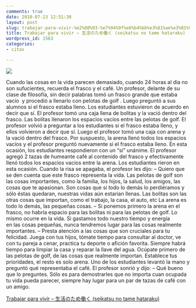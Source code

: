 ```yaml
---
comments: true
date: 2010-07-23 12:51:30
layout: post
slug: trabajar-para-vivir-%e2%80%93-%e7%94%9f%e6%b4%bb%e3%81%ae%e3%81%9f%e3%82%81%e5%83%8d%e3%81%8f-seikatsu-no-tame-hataraku
title: Trabajar para vivir – 生活のため働く (seikatsu no tame hataraku)
wordpress_id: 1563
categories:
- citas

---
```



![](http://posterous.com/getfile/files.posterous.com/majoral/HZjObM7G308vmGtPbPi0qInl23SKUWBCYwWymh6cEEnnjLYN55KX8SXrurBr/f19736ea40cd6bc3217734f56fa170.jpeg) 


Cuando las cosas en la vida parecen demasiado, cuando 24 horas al día no son sufucientes, recuerda el frasco y el café.
Un profesor, delante de su clase de filosofía, sin decir palabras tomó un frasco grande que estaba vacío  y procedió a llenarlo con pelotas de golf . Luego preguntó a sus alumnos si el frasco estaba lleno. Los estudiantes estuvieron de acuerdo en decir que sí.
El profesor tomó una caja llena de bolitas y la vació dentro del frasco. Las bolitas llenaron los espacios vacíos entre las pelotas de golf. El profesor volvió a preguntar a los estudiantes si el frasco estaba lleno, y ellos volvieron a decir que sí.
Luego el profesor tomó una caja con arena y la vació dentro del frasco. Por suspuesto, la arena llenó todos los espacios vacíos y el profesor preguntó nuevamente si el frasco estaba lleno.
En esta ocasión, los estudiantes respondieron con un “sí” unánime.
El profesor agregó 2 tazas de humeante café al contenido del frasco y efectivamente llenó todos los espacios vacíos entre la arena. Los estudiantes rieron en esta ocasión. Cuando la risa se apagaba, el profesor les dijo:
– Quiero que se den cuenta que este frasco representa la vida. Las pelotas de golf son las cosas importantes, como la familia, los hijos, la salud, los amigos, las cosas que te apasionan. Son cosas que si todo lo demás lo perdiéramos y sólo éstas quedaran, nuestras vidas aún estarían llenas.
Las bolitas son las otras cosas que importan, como el trabajo, la casa, el auto, etc
La arena es todo lo demás, las pequeñas cosas.
– Si ponemos primero la arena en el frasco, no habría espacio para las bolitas ni para las pelotas de golf. Lo mismo ocurre en la vida. Si gastamos todo nuestro tiempo y energía en las cosas pequeñas, nunca tendremos lugar para las cosas realmente importantes.
– Presta atención a las cosas que son cruciales para tu felicidad. Juega con tus hijos, tómate tiempo para consultar al doctor, ve con tu pareja a cenar, practica tu deporte o afición favorita.
Siempre habrá tiempo para limpiar la casa y reparar la llave del agua. Ocúpate primero de las pelotas de golf, de las cosas que realmente importan. Establece tus prioridades, el resto es solo arena.
Uno de los estudiantes levantó la mano y preguntó qué representaba el café.
El profesor sonrió y dijo:
– Qué bueno que lo preguntes. Sólo es para demostrarles que no importa cuan ocupada tu vida pueda parecer, siempre hay lugar para un par de tazas de café con un amigo. 

[Trabajar para vivir – 生活のため働く (seikatsu no tame hataraku)](http://unajaponesaenjapon.com/?p=1683)


